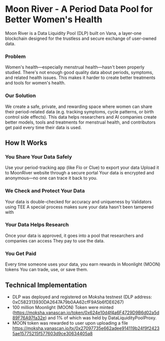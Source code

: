 # Moon River - A Period Data Pool for Better Women's Health

Moon River is a Data Liquidity Pool (DLP) built on Vana, a layer-one blockchain designed for the trustless and secure exchange of user-owned data.

### Problem

Women's health—especially menstrual health—hasn't been properly studied. There's not enough good quality data about periods, symptoms, and related health issues. This makes it harder to create better treatments and tools for women's health.

### Our Solution

We create a safe, private, and rewarding space where women can share their period-related data (e.g. tracking symptoms, cycle patterns, or birth control side effects). This data helps researchers and AI companies create better models, tools and treatments for menstrual health, and contributors get paid every time their data is used.

## How It Works

### You Share Your Data Safely

Use your period-tracking app (like Flo or Clue) to export your data
Upload it to MoonRiver website through a secure portal
Your data is encrypted and anonymous—no one can trace it back to you.

### We Check and Protect Your Data

Your data is double-checked for accuracy and uniqueness by Validators using TEE
A special process makes sure your data hasn't been tampered with

### Your Data Helps Research

Once your data is approved, it goes into a pool that researchers and companies can access
They pay to use the data.

### You Get Paid

Every time someone uses your data, you earn rewards in Moonlight (MOON) tokens
You can trade, use, or save them.

## Technical Implementation

- DLP was deployed and registered on Moksha testnest (DLP address: 0xC582313930DA2647A79b0AA62cfF9A5b6fDE6267)
- 100 million Moonlight (MOON) Token were minted (https://moksha.vanascan.io/token/0x624e10d4f4a6F4729D9B6d02a5d89F76A97fa32e) and 1% of which was held by DataLiquidityPoolProxy.
- MOON token was rewarded to user upon uploading a file https://moksha.vanascan.io/tx/0x27097735e662adee914119b24f9f24235ae15775215f577603d9ce30634405a8



